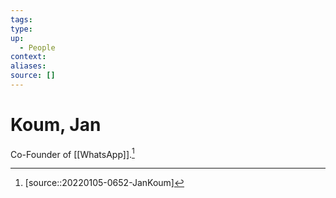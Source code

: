 ```yaml
---
tags:
type:
up:
  - People
context:
aliases:
source: []
---
```


# Koum, Jan

Co-Founder of [[WhatsApp]].[^1]

[^1]: [source::20220105-0652-JanKoum]
